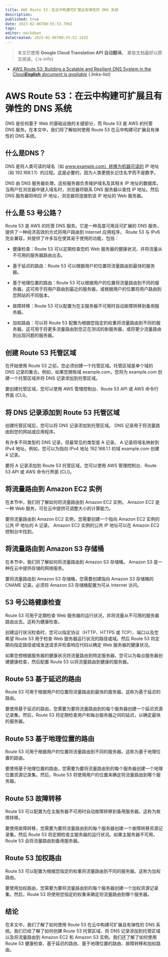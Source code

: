 ```yaml
---
title: AWS Route 53：在云中构建可扩展且有弹性的 DNS 系统
description: 
published: true
date: 2023-02-06T00:55:53.796Z
tags: 
editor: markdown
dateCreated: 2023-02-06T00:55:52.143Z
---
```


> 本文已使用 **Google Cloud Translation API 自动翻译**。
某些文档最好以原文阅读。{.is-info}



- [AWS Route 53: Building a Scalable and Resilient DNS System in the Cloud***English** document is available*](/en/Knowledge-base/Cloud/aws-route-53-building-a-scalable-and-resilient-dns-system-in-the-cloud)
{.links-list}


# AWS Route 53：在云中构建可扩展且有弹性的 DNS 系统

DNS 是任何基于 Web 的基础设施的关键部分，而 Route 53 是 AWS 的托管 DNS 服务。在本文中，我们将了解如何使用 Route 53 在云中构建可扩展且有弹性的 DNS 系统。

## 什么是DNS？

DNS 是将人类可读的域名（如 www.example.com）转换为机器可读的 IP 地址（如 192.168.1.1）的过程。这是必要的，因为人类更擅长记住名字而不是数字。

DNS 由 DNS 服务器处理，这些服务器负责维护域名及其相关 IP 地址的数据库。当用户在浏览器中键入域名时，浏览器将联系 DNS 服务器以查找 IP 地址。然后 DNS 服务器将响应 IP 地址，浏览器将连接到该 IP 地址的 Web 服务器。

## 什么是 53 号公路？

Route 53 是 AWS 的托管 DNS 服务。它是一种高度可用且可扩展的 DNS 服务，提供了一种经济高效的方式将用户路由到 Internet 应用程序。 Route 53 与 IPv6 完全兼容，并提供了许多旨在使其易于使用的功能，包括：

- 健康检查：Route 53 可以定期检查您的 Web 服务器的健康状况，并将流量从不可用的服务器路由出去。

- 基于延迟的路由：Route 53 可以根据用户的位置将流量路由到最快的服务器。

- 基于地理位置的路由：Route 53 可以根据用户的位置将流量路由到不同的服务器。这可用于将用户路由到最近的服务器，或根据用户的位置将用户路由到您网站的不同版本。

- 故障转移：Route 53 可以配置为在主服务器不可用时自动故障转移到备用服务器。

- 加权路由：可以将 Route 53 配置为根据您指定的权重将流量路由到不同的服务器。这可用于将更多流量路由到您正在测试的新服务器，或将更少流量路由到出现问题的服务器。

## 创建 Route 53 托管区域

在开始使用 Route 53 之前，您必须创建一个托管区域。托管区域是单个域的 DNS 记录的集合。例如，如果您拥有域 example.com，您将为 example.com 创建一个托管区域并将 DNS 记录添加到托管区域。

要创建托管区域，您可以使用 AWS 管理控制台、Route 53 API 或 AWS 命令行界面 (CLI)。

## 将 DNS 记录添加到 Route 53 托管区域

创建托管区域后，您可以将 DNS 记录添加到托管区域。 DNS 记录用于将流量路由到您的网站或应用程序。

有许多不同类型的 DNS 记录，但最常见的类型是 A 记录。 A 记录将域名映射到 IPv4 地址。例如，您可以为指向 IPv4 地址 192.168.1.1 的域 example.com 创建 A 记录。

要将 A 记录添加到 Route 53 托管区域，您可以使用 AWS 管理控制台、Route 53 API 或 AWS 命令行界面 (CLI)。

## 将流量路由到 Amazon EC2 实例

在本节中，我们将了解如何将流量路由到 Amazon EC2 实例。 Amazon EC2 是一种 Web 服务，可在云中提供可调整大小的计算能力。

要将流量路由到 Amazon EC2 实例，您需要创建一个指向 Amazon EC2 实例的公共 IP 地址的 A 记录。 Amazon EC2 实例的公共 IP 地址可以在 Amazon EC2 控制台中找到。

## 将流量路由到 Amazon S3 存储桶

在本节中，我们将了解如何将流量路由到 Amazon S3 存储桶。 Amazon S3 是一种在云中提供存储的网络服务。

要将流量路由到 Amazon S3 存储桶，您需要创建指向 Amazon S3 存储桶的 CNAME 记录。必须将 Amazon S3 存储桶配置为可从 Internet 访问。

## 53 号公路健康检查

Route 53 可用于定期检查 Web 服务器的运行状况，并将流量从不可用的服务器路由出去。这称为健康检查。

创建运行状况检查时，您可以指定协议（HTTP、HTTPS 或 TCP）、端口以及您希望 Route 53 用于检查 Web 服务器运行状况的路径或域。然后 Route 53 将定期向指定路径或域发送请求并检查响应代码以确定 Web 服务器的健康状况。

如果您想根据服务器的健康状况将流量路由到特定服务器，您可以为每台服务器创建健康检查，然后配置 Route 53 以将流量路由到健康的服务器。

## Route 53 基于延迟的路由

Route 53 可用于根据用户的位置将流量路由到最快的服务器。这称为基于延迟的路由。

要使用基于延迟的路由，您需要为要将流量路由到的每个服务器创建一个延迟资源记录集。然后，Route 53 将定期检查用户和每台服务器之间的延迟，以确定最快的服务器。

## Route 53 基于地理位置的路由

Route 53 可用于根据用户的位置将流量路由到不同的服务器。这称为基于地理位置的路由。

要使用基于地理位置的路由，您需要为要将流量路由到的每个服务器创建一个地理位置资源记录集。然后，Route 53 将使用用户的位置来确定将流量路由到哪个服务器。

## Route 53 故障转移

Route 53 可以配置为在主服务器不可用时自动故障转移到备用服务器。这称为故障转移。

要使用故障转移，您需要为要将流量路由到的每个服务器创建一个故障转移资源记录集。然后 Route 53 将定期检查主服务器的运行状况。如果主服务器不可用，Route 53 会将流量路由到备用服务器。

## Route 53 加权路由

Route 53 可以配置为根据您指定的权重将流量路由到不同的服务器。这称为加权路由。

要使用加权路由，您需要为要将流量路由到的每个服务器创建一个加权资源记录集。然后，Route 53 将使用您指定的权重来确定将流量路由到哪个服务器。

## 结论

在本文中，我们了解了如何使用 Route 53 在云中构建可扩展且有弹性的 DNS 系统。我们已经了解了如何创建 Route 53 托管区域、将 DNS 记录添加到托管区域以及将流量路由到 Amazon EC2 和 Amazon S3 实例。我们还了解了如何使用 Route 53 健康检查、基于延迟的路由、基于地理位置的路由、故障转移和加权路由。